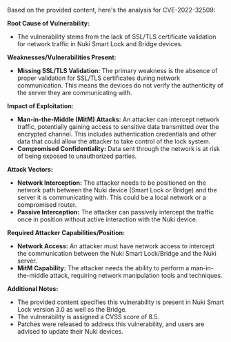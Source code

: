 Based on the provided content, here's the analysis for CVE-2022-32509:

**Root Cause of Vulnerability:**

- The vulnerability stems from the lack of SSL/TLS certificate validation for network traffic in Nuki Smart Lock and Bridge devices.

**Weaknesses/Vulnerabilities Present:**

- **Missing SSL/TLS Validation:** The primary weakness is the absence of proper validation for SSL/TLS certificates during network communication. This means the devices do not verify the authenticity of the server they are communicating with.

**Impact of Exploitation:**

- **Man-in-the-Middle (MitM) Attacks:** An attacker can intercept network traffic, potentially gaining access to sensitive data transmitted over the encrypted channel. This includes authentication credentials and other data that could allow the attacker to take control of the lock system.
- **Compromised Confidentiality:** Data sent through the network is at risk of being exposed to unauthorized parties.

**Attack Vectors:**

- **Network Interception:** The attacker needs to be positioned on the network path between the Nuki device (Smart Lock or Bridge) and the server it is communicating with. This could be a local network or a compromised router.
- **Passive Interception:** The attacker can passively intercept the traffic once in position without active interaction with the Nuki device.

**Required Attacker Capabilities/Position:**

- **Network Access:** An attacker must have network access to intercept the communication between the Nuki Smart Lock/Bridge and the Nuki server.
- **MitM Capability:** The attacker needs the ability to perform a man-in-the-middle attack, requiring network manipulation tools and techniques.

**Additional Notes:**

- The provided content specifies this vulnerability is present in Nuki Smart Lock version 3.0 as well as the Bridge.
- The vulnerability is assigned a CVSS score of 8.5.
- Patches were released to address this vulnerability, and users are advised to update their Nuki devices.